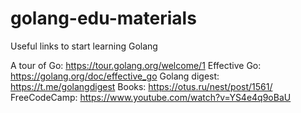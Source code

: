 # golang-edu-materials
Useful links to start learning Golang

A tour of Go: https://tour.golang.org/welcome/1
Effective Go: https://golang.org/doc/effective_go
Golang digest: https://t.me/golangdigest
Books: https://otus.ru/nest/post/1561/ 
FreeCodeCamp: https://www.youtube.com/watch?v=YS4e4q9oBaU
